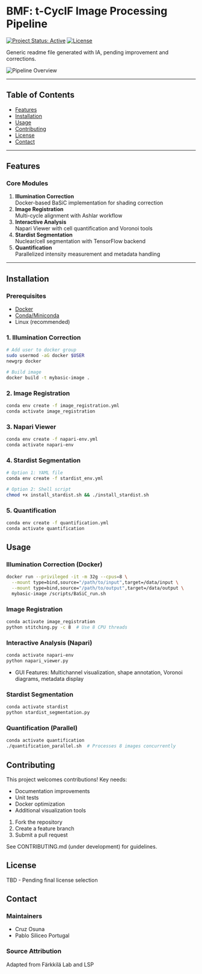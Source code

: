 # BMF: t-CycIF Image Processing Pipeline

[![Project Status: Active](https://www.repostatus.org/badges/latest/active.svg)](https://www.repostatus.org/#active)
[![License](https://img.shields.io/badge/License-TBD-blue)](LICENSE)

Generic readme file generated with IA, pending improvement and corrections.

![Pipeline Overview](https://via.placeholder.com/800x200.png?text=Workflow+Diagram+-+Under+Construction)

---

## Table of Contents
- [Features](#features)
- [Installation](#installation)
- [Usage](#usage)
- [Contributing](#contributing)
- [License](#license)
- [Contact](#contact)

---

## Features
### Core Modules
1. **Illumination Correction**  
   Docker-based BaSiC implementation for shading correction
2. **Image Registration**  
   Multi-cycle alignment with Ashlar workflow
3. **Interactive Analysis**  
   Napari Viewer with cell quantification and Voronoi tools
4. **Stardist Segmentation**  
   Nuclear/cell segmentation with TensorFlow backend
5. **Quantification**  
   Parallelized intensity measurement and metadata handling

---

## Installation
### Prerequisites
- [Docker](https://docs.docker.com/get-docker/)
- [Conda/Miniconda](https://docs.conda.io/en/latest/miniconda.html)
- Linux (recommended)

### 1. Illumination Correction
```bash
# Add user to docker group
sudo usermod -aG docker $USER
newgrp docker

# Build image
docker build -t mybasic-image .
```

### 2. Image Registration
```bash
conda env create -f image_registration.yml
conda activate image_registration
```

### 3. Napari Viewer
```bash
conda env create -f napari-env.yml
conda activate napari-env
```

### 4. Stardist Segmentation
```bash
# Option 1: YAML file
conda env create -f stardist_env.yml

# Option 2: Shell script
chmod +x install_stardist.sh && ./install_stardist.sh
```

### 5. Quantification
```bash
conda env create -f quantification.yml
conda activate quantification
```

## Usage
### Illumination Correction (Docker)
```bash
docker run --privileged -it -m 32g --cpus=8 \
  --mount type=bind,source="/path/to/input",target=/data/input \
  --mount type=bind,source="/path/to/output",target=/data/output \
  mybasic-image /scripts/BaSiC_run.sh
```

### Image Registration
```bash
conda activate image_registration
python stitching.py -c 8  # Use 8 CPU threads
```

### Interactive Analysis (Napari)
```bash
conda activate napari-env
python napari_viewer.py
```
- GUI Features: Multichannel visualization, shape annotation, Voronoi diagrams, metadata display

### Stardist Segmentation
```bash
conda activate stardist
python stardist_segmentation.py
```

### Quantification (Parallel)
```bash
conda activate quantification
./quantification_parallel.sh  # Processes 8 images concurrently
```

## Contributing
This project welcomes contributions! Key needs:
- Documentation improvements
- Unit tests
- Docker optimization
- Additional visualization tools

1. Fork the repository
2. Create a feature branch
3. Submit a pull request

See CONTRIBUTING.md (under development) for guidelines.

## License
TBD - Pending final license selection

## Contact
### Maintainers
- Cruz Osuna
- Pablo Siliceo Portugal

### Source Attribution
Adapted from Färkkilä Lab and LSP

